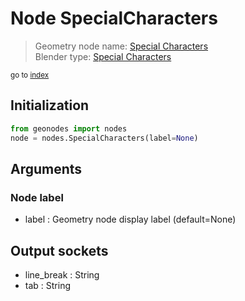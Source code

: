 
# Node SpecialCharacters

> Geometry node name: [Special Characters](https://docs.blender.org/manual/en/latest/modeling/geometry_nodes/text/special_characters.html)<br>
  Blender type: [Special Characters](https://docs.blender.org/api/current/bpy.types.FunctionNodeInputSpecialCharacters.html)
  
<sub>go to [index](/docs/index.md)</sub>

## Initialization

```python
from geonodes import nodes
node = nodes.SpecialCharacters(label=None)
```



## Arguments


### Node label

- label : Geometry node display label (default=None)

## Output sockets

- line_break : String
- tab : String
